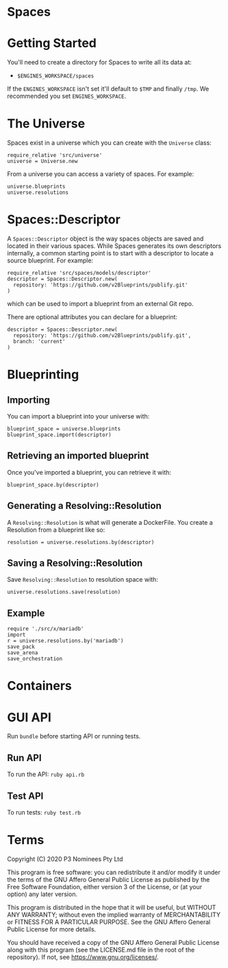 Spaces
======

# Getting Started

You'll need to create a directory for Spaces to write all its data at:

* `$ENGINES_WORKSPACE/spaces`

If the `ENGINES_WORKSPACE` isn't set it'll default to `$TMP` and finally `/tmp`. We
recommended you set `ENGINES_WORKSPACE`.

# The Universe

Spaces exist in a universe which you can create with the `Universe` class:

```
require_relative 'src/universe'
universe = Universe.new
```

From a universe you can access a variety of spaces. For example:

```
universe.blueprints
universe.resolutions
```

# Spaces::Descriptor

A `Spaces::Descriptor` object is the way spaces objects are saved and located in their various spaces. While Spaces generates its own descriptors internally,
a common starting point is to start with a descriptor to locate a source blueprint. For example:

```
require_relative 'src/spaces/models/descriptor'
descriptor = Spaces::Descriptor.new(
  repository: 'https://github.com/v2Blueprints/publify.git'
)
```

which can be used to import a blueprint from an external Git repo.

There are optional attributes you can declare for a blueprint:

```
descriptor = Spaces::Descriptor.new(
  repository: 'https://github.com/v2Blueprints/publify.git',
  branch: 'current'
)
```

# Blueprinting
## Importing

You can import a blueprint into your universe with:

```
blueprint_space = universe.blueprints
blueprint_space.import(descriptor)
```

## Retrieving an imported blueprint

Once you've imported a blueprint, you can retrieve it with:

```
blueprint_space.by(descriptor)
```

## Generating a Resolving::Resolution

A `Resolving::Resolution` is what will generate a DockerFile. You create a Resolution from a blueprint like so:

```
resolution = universe.resolutions.by(descriptor)
```

## Saving a Resolving::Resolution

Save `Resolving::Resolution` to resolution space with:

```
universe.resolutions.save(resolution)
```

## Example
```
require './src/x/mariadb'
import
r = universe.resolutions.by('mariadb')
save_pack
save_arena
save_orchestration
```

# Containers

# GUI API

Run `bundle` before starting API or running tests.

## Run API

To run the API: `ruby api.rb`

## Test API

To run tests: `ruby test.rb`


# Terms

Copyright (C) 2020 P3 Nominees Pty Ltd

This program is free software: you can redistribute it and/or modify it under the terms of the GNU Affero General Public License as published by the Free Software Foundation, either version 3 of the License, or (at your option) any later version.

This program is distributed in the hope that it will be useful, but WITHOUT ANY WARRANTY; without even the implied warranty of MERCHANTABILITY or FITNESS FOR A PARTICULAR PURPOSE.  See the GNU Affero General Public License for more details.

You should have received a copy of the GNU Affero General Public License along with this program (see the LICENSE.md file in the root of the repository). If not, see <https://www.gnu.org/licenses/>.
